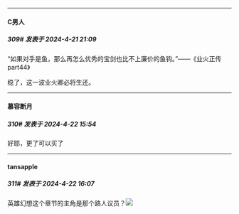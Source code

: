 ﻿
*****

####  C男人  
##### 309#       发表于 2024-4-21 21:09

“如果对手是鱼，那么再怎么优秀的宝剑也比不上廉价的鱼钩。”——《业火正传 part44》

稳了，这一波业火卿必将生还。


*****

####  慕容断月  
##### 310#       发表于 2024-4-22 15:54

好耶，更了可以买了


*****

####  tansapple  
##### 311#       发表于 2024-4-22 16:07

英雄幻想这个章节的主角是那个路人议员？<img src="https://static.saraba1st.com/image/smiley/face2017/067.png" referrerpolicy="no-referrer">


